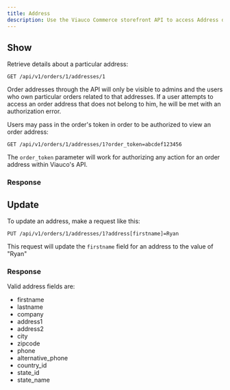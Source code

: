 ```yaml
---
title: Address
description: Use the Viauco Commerce storefront API to access Address data.
---
```


## Show

Retrieve details about a particular address:

```text
GET /api/v1/orders/1/addresses/1
```

Order addresses through the API will only be visible to admins and the users who own particular orders related to that addresses.
If a user attempts to access an order address that does not belong to him, he
will be met with an authorization error.

Users may pass in the order's token in order to be authorized to view an order address:

```text
GET /api/v1/orders/1/addresses/1?order_token=abcdef123456
```

The `order_token` parameter will work for authorizing any action for an order address within Viauco's API.

### Response

<status code="200"></status>
<json sample="address"></json>

## Update

To update an address, make a request like this:

```text
PUT /api/v1/orders/1/addresses/1?address[firstname]=Ryan
```

This request will update the `firstname` field for an address to the value of \"Ryan\"

### Response

<status code="200"></status>
<json sample="address" merge='{"firstname": "Ryan"}'></json>

Valid address fields are:

* firstname
* lastname
* company
* address1
* address2
* city
* zipcode
* phone
* alternative_phone
* country_id
* state_id
* state_name
